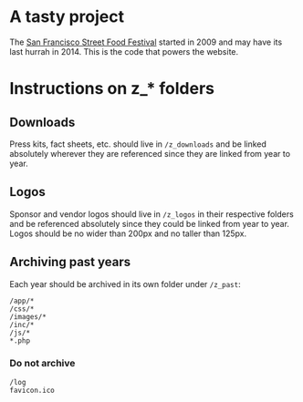 # A tasty project
The [San Francisco Street Food Festival](http://www.sfstreetfoodfest.com/) started in 2009 and may have its last hurrah in 2014. This is the code that powers the website.

# Instructions on z_* folders

## Downloads
Press kits, fact sheets, etc. should live in `/z_downloads` and be linked absolutely wherever they are referenced since they are linked from year to year.

## Logos
Sponsor and vendor logos should live in `/z_logos` in their respective folders and be referenced absolutely since they could be linked from year to year. Logos should be no wider than 200px and no taller than 125px.

## Archiving past years
Each year should be archived in its own folder under `/z_past`:
```
/app/*
/css/*
/images/*
/inc/*
/js/*
*.php
```

### Do not archive
```
/log
favicon.ico
```